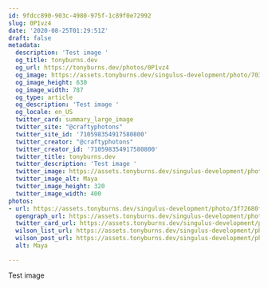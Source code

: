 ```yaml
---
id: 9fdcc890-903c-4980-975f-1c89f0e72992
slug: 0P1vz4
date: '2020-08-25T01:29:51Z'
draft: false
metadata:
  description: 'Test image '
  og_title: tonyburns.dev
  og_url: https://tonyburns.dev/photos/0P1vz4
  og_image: https://assets.tonyburns.dev/singulus-development/photo/703d54fe4d1c9068fe35c9dba66d684d.jpeg
  og_image_height: 630
  og_image_width: 787
  og_type: article
  og_description: 'Test image '
  og_locale: en_US
  twitter_card: summary_large_image
  twitter_site: "@craftyphotons"
  twitter_site_id: '710598354917580800'
  twitter_creator: "@craftyphotons"
  twitter_creator_id: '710598354917580800'
  twitter_title: tonyburns.dev
  twitter_description: 'Test image '
  twitter_image: https://assets.tonyburns.dev/singulus-development/photo/2f4794caace9060ca0e8ddfbf9a0a4db.jpeg
  twitter_image_alt: Maya
  twitter_image_height: 320
  twitter_image_width: 400
photos:
- url: https://assets.tonyburns.dev/singulus-development/photo/3f72680f291b4ac4ccb32957121d1a7c.jpg
  opengraph_url: https://assets.tonyburns.dev/singulus-development/photo/9718ef53e47c80290ad14805abfd1fcf.jpeg
  twitter_card_url: https://assets.tonyburns.dev/singulus-development/photo/2f4794caace9060ca0e8ddfbf9a0a4db.jpeg
  wilson_list_url: https://assets.tonyburns.dev/singulus-development/photo/873073315eb52553bb6bb6cf7ba675af.jpeg
  wilson_post_url: https://assets.tonyburns.dev/singulus-development/photo/6586f48872906ce9fa1b2f183a49e0ab.jpeg
  alt: Maya

---
```


Test image
